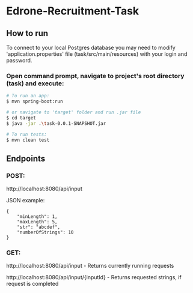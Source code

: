 # Edrone-Recruitment-Task

## How to run

To connect to your local Postgres database you may need to modify 'application.properties' file (task/src/main/resources) with your login and password.

### Open command prompt, navigate to project's root directory (task) and execute:

```bash
# To run an app:
$ mvn spring-boot:run

# or navigate to 'target' folder and run .jar file
$ cd target
$ java -jar .\task-0.0.1-SNAPSHOT.jar

# To run tests:
$ mvn clean test
```

## Endpoints

### POST:

http://localhost:8080/api/input


JSON example:
```
{
    "minLength": 1,
    "maxLength": 5,
    "str": "abcdef",
    "numberOfStrings": 10
}
```

### GET:

http://localhost:8080/api/input - Returns currently running requests

http://localhost:8080/api/input/{inputId} - Returns requested strings, if request is completed


